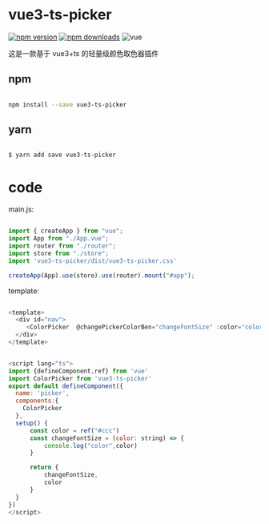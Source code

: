# vue3-ts-picker
[![npm version](https://img.shields.io/npm/v/vue3-ts-picker.svg?style=flat-square)](http://badge.fury.io/js/vue3-ts-picker) 
[![npm downloads](https://img.shields.io/npm/dm/vue3-ts-picker.svg?style=flat-square)](http://badge.fury.io/js/vue3-ts-picker)
![vue](https://img.shields.io/badge/vue-3.0.0-green.svg)

这是一款基于 vue3+ts 的轻量级颜色取色器插件  

## npm
```bash

npm install --save vue3-ts-picker

```
## yarn

```bash

$ yarn add save vue3-ts-picker

```
# code

main.js:

```javascript

import { createApp } from "vue";
import App from "./App.vue";
import router from "./router";
import store from "./store"; 
import 'vue3-ts-picker/dist/vue3-ts-picker.css'

createApp(App).use(store).use(router).mount("#app");


```

template:

```javascript

<template>
  <div id="nav">
     <ColorPicker  @changePickerColorBen="changeFontSize" :color="color"/> 
  </div> 
</template>


<script lang="ts">
import {defineComponent,ref} from 'vue' 
import ColorPicker from 'vue3-ts-picker' 
export default defineComponent({
  name: 'picker',
  components:{ 
    ColorPicker
  },
  setup() {
      const color = ref("#ccc")
      const changeFontSize = (color: string) => {
          console.log("color",color)
      }

      return {
          changeFontSize,
          color
      }
  }
})
</script>

```

